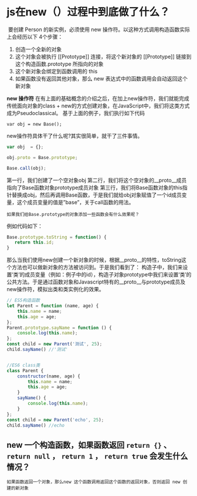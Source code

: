 #  js在new（）过程中到底做了什么？ 

​	要创建 Person 的新实例，必须使用 new 操作符。以这种方式调用构造函数实际上会经历以下 4个步骤：

1. 创造一个全新的对象
2. 这个对象会被执行 [[Prototype]] 连接，将这个新对象的 [[Prototype]] 链接到这个构造函数.prototype 所指向的对象
3. 这个新对象会绑定到函数调用的 this
4. 如果函数没有返回其他对象，那么 new 表达式中的函数调用会自动返回这个新对象

 **new 操作符**
	在有上面的基础概念的介绍之后，在加上new操作符，我们就能完成传统面向对象的class + new的方式创建对象，在JavaScript中，我们将这类方式成为Pseudoclassical。
	基于上面的例子，我们执行如下代码 

```
var obj = new Base();
```

 new操作符具体干了什么呢?其实很简单，就干了三件事情。 

```js
var obj  = {};
```

```js
obj.proto = Base.prototype;
```

```js
Base.call(obj);
```

第一行，我们创建了一个空对象obj
第二行，我们将这个空对象的__proto__成员指向了Base函数对象prototype成员对象
第三行，我们将Base函数对象的this指针替换成obj，然后再调用Base函数，于是我们就给obj对象赋值了一个id成员变量，这个成员变量的值是”base”，关于call函数的用法。

 	如果我们给Base.prototype的对象添加一些函数会有什么效果呢？
例如代码如下： 

```js
Base.prototype.toString = function() {
   return this.id;
}
```

​	那么当我们使用new创建一个新对象的时候，根据__proto__的特性，toString这个方法也可以做新对象的方法被访问到。于是我们看到了：
构造子中，我们来设置‘类’的成员变量（例如：例子中的id），构造子对象prototype中我们来设置‘类’的公共方法。于是通过函数对象和Javascript特有的__proto__与prototype成员及new操作符，模拟出类和类实例化的效果。

```js
// ES5构造函数
let Parent = function (name, age) {
    this.name = name;
    this.age = age;
};
Parent.prototype.sayName = function () {
    console.log(this.name);
};
const child = new Parent('测试', 25);
child.sayName() //'测试'


//ES6 class类
class Parent {
    constructor(name, age) {
        this.name = name;
        this.age = age;
    }
    sayName() {
        console.log(this.name);
    }
};
const child = new Parent('echo', 25);
child.sayName() //echo
```

## new 一个构造函数，如果函数返回 `return {}` 、 `return null` ， `return 1` ， `return true` 会发生什么情况？

 	如果函数返回一个对象，那么new 这个函数调用返回这个函数的返回对象，否则返回 new 创建的新对象 

